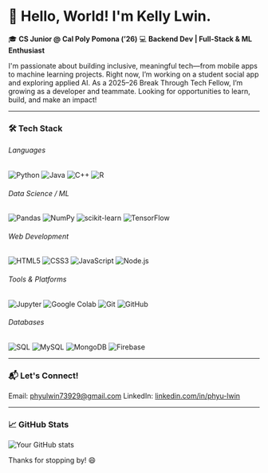 # 👋 Hello, World! I'm Kelly Lwin. 
🎓 **CS Junior @ Cal Poly Pomona (’26)**
💻 **Backend Dev | Full-Stack & ML Enthusiast**

I'm passionate about building inclusive, meaningful tech—from mobile apps to machine learning projects. Right now, I’m working on a student social app and exploring applied AI. As a 2025–26 Break Through Tech Fellow, I’m growing as a developer and teammate. Looking for opportunities to learn, build, and make an impact!

---

### 🛠 Tech Stack
###### Languages  
![Python](https://img.shields.io/badge/-Python-3776AB?style=flat&logo=python&logoColor=white)  ![Java](https://img.shields.io/badge/-Java-007396?style=flat&logo=java&logoColor=white)  ![C++](https://img.shields.io/badge/-C++-00599C?style=flat&logo=c%2B%2B&logoColor=white)  ![R](https://img.shields.io/badge/-R-276DC3?style=flat&logo=r&logoColor=white)
###### Data Science / ML  
![Pandas](https://img.shields.io/badge/-Pandas-150458?style=flat&logo=pandas&logoColor=white)  ![NumPy](https://img.shields.io/badge/-NumPy-013243?style=flat&logo=numpy&logoColor=white)  ![scikit-learn](https://img.shields.io/badge/-scikit--learn-F7931E?style=flat&logo=scikit-learn&logoColor=white)  ![TensorFlow](https://img.shields.io/badge/-TensorFlow-FF6F00?style=flat&logo=tensorflow&logoColor=white)
###### Web Development  
![HTML5](https://img.shields.io/badge/-HTML5-E34F26?style=flat&logo=html5&logoColor=white)  ![CSS3](https://img.shields.io/badge/-CSS3-1572B6?style=flat&logo=css3&logoColor=white)  ![JavaScript](https://img.shields.io/badge/-JavaScript-F7DF1E?style=flat&logo=javascript&logoColor=black)  ![Node.js](https://img.shields.io/badge/-Node.js-339933?style=flat&logo=node.js&logoColor=white)
###### Tools & Platforms  
![Jupyter](https://img.shields.io/badge/-Jupyter-F37626?style=flat&logo=jupyter&logoColor=white)  ![Google Colab](https://img.shields.io/badge/-Google_Colab-F9AB00?style=flat&logo=googlecolab&logoColor=white)  ![Git](https://img.shields.io/badge/-Git-F05032?style=flat&logo=git&logoColor=white)  ![GitHub](https://img.shields.io/badge/-GitHub-181717?style=flat&logo=github&logoColor=white)
###### Databases  
![SQL](https://img.shields.io/badge/-SQL-4479A1?style=flat&logo=postgresql&logoColor=white)  ![MySQL](https://img.shields.io/badge/-MySQL-005C84?style=flat&logo=mysql&logoColor=white)  ![MongoDB](https://img.shields.io/badge/-MongoDB-47A248?style=flat&logo=mongodb&logoColor=white)  ![Firebase](https://img.shields.io/badge/-Firebase-FFCA28?style=flat&logo=firebase&logoColor=black)

---

### 📬 Let's Connect!
Email: phyulwin73929@gmail.com
LinkedIn: [linkedin.com/in/phyu-lwin](https://www.linkedin.com/in/phyu-lwin)

---

### 📈 GitHub Stats

![Your GitHub stats](https://github-readme-stats.vercel.app/api?username=phyulwin&show_icons=true&theme=radical)

Thanks for stopping by! 😄
